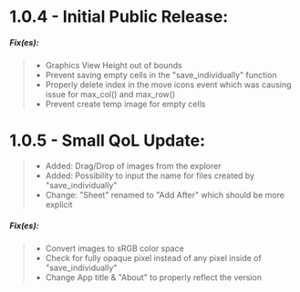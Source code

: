 # 1.0.4 - Initial Public Release:
  ##### Fix(es):
  > - Graphics View Height out of bounds
  > - Prevent saving empty cells in the "save_individually" function
  > - Properly delete index in the move icons event which was causing issue for max_col() and max_row()
  > - Prevent create temp image for empty cells

# 1.0.5 - Small QoL Update:
  > - Added: Drag/Drop of images from the explorer
  > - Added: Possibility to input the name for files created by "save_individually"
  > - Change: "Sheet" renamed to "Add After" which should be more explicit
  
  ##### Fix(es):
  > - Convert images to sRGB color space
  > - Check for fully opaque pixel instead of any pixel inside of "save_individually"
  > - Change App title & "About" to properly reflect the version
